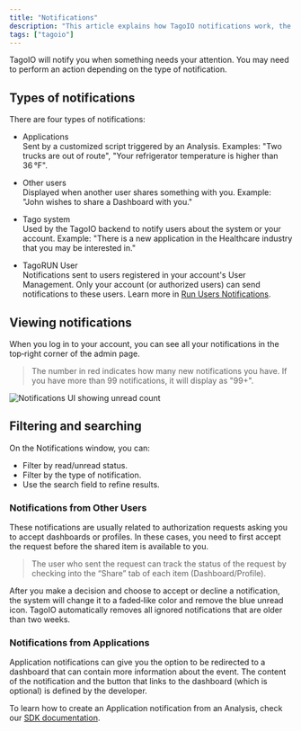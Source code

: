 ```yaml
---
title: "Notifications"
description: "This article explains how TagoIO notifications work, the four types of notifications you may receive, where to view them in the admin interface, and how to filter or search notifications."
tags: ["tagoio"]
---
```


TagoIO will notify you when something needs your attention. You may need to
perform an action depending on the type of notification.

## Types of notifications

There are four types of notifications:

- Applications\
  Sent by a customized script triggered by an Analysis. Examples: "Two trucks
  are out of route", "Your refrigerator temperature is higher than 36 °F".

- Other users\
  Displayed when another user shares something with you. Example: "John wishes
  to share a Dashboard with you."

- Tago system\
  Used by the TagoIO backend to notify users about the system or your account.
  Example: "There is a new application in the Healthcare industry that you may
  be interested in."

- TagoRUN User\
  Notifications sent to users registered in your account's User Management. Only
  your account (or authorized users) can send notifications to these users.
  Learn more in
  [Run Users Notifications](/docs/tagoio/tagorun/getting-started/notifications-for-users.md).

## Viewing notifications

When you log in to your account, you can see all your notifications in the
top‑right corner of the admin page.

> The number in red indicates how many new notifications you have. If you have
> more than 99 notifications, it will display as "99+".

![Notifications UI showing unread count](/docs_imagem/tagoio/notification-2.png)

## Filtering and searching

On the Notifications window, you can:

- Filter by read/unread status.
- Filter by the type of notification.
- Use the search field to refine results.

### Notifications from Other Users

These notifications are usually related to authorization requests asking you to
accept dashboards or profiles. In these cases, you need to first accept the
request before the shared item is available to you.

> The user who sent the request can track the status of the request by checking
> into the “Share” tab of each item (Dashboard/Profile).

After you make a decision and choose to accept or decline a notification, the
system will change it to a faded‑like color and remove the blue unread icon.
TagoIO automatically removes all ignored notifications that are older than two
weeks.

### Notifications from Applications

Application notifications can give you the option to be redirected to a
dashboard that can contain more information about the event. The content of the
notification and the button that links to the dashboard (which is optional) is
defined by the developer.

To learn how to create an Application notification from an Analysis, check our
[SDK documentation](https://js.sdk.tago.io/).

